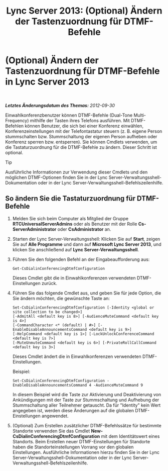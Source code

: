 ﻿---
title: 'Lync Server 2013: (Optional) Ändern der Tastenzuordnung für DTMF-Befehle'
TOCTitle: (Optional) Ändern der Tastenzuordnung für DTMF-Befehle
ms:assetid: d753b78d-400c-4df2-957f-e7576b2019c2
ms:mtpsurl: https://technet.microsoft.com/de-de/library/Gg398943(v=OCS.15)
ms:contentKeyID: 49295559
ms.date: 05/19/2016
mtps_version: v=OCS.15
ms.translationtype: HT
---

# (Optional) Ändern der Tastenzuordnung für DTMF-Befehle in Lync Server 2013

 

_**Letztes Änderungsdatum des Themas:** 2012-09-30_

Einwahlkonferenzbenutzer können DTMF-Befehle (Dual-Tone Multi-Frequency) mithilfe der Tasten ihres Telefons ausführen. Mit DTMF-Befehlen können Benutzer, die sich bei einer Konferenz einwählen, Konferenzeinstellungen mit der Telefontastatur steuern (z. B. eigene Person stummschalten bzw. Stummschaltung der eigenen Person aufheben oder Konferenz sperren bzw. entsperren). Sie können Cmdlets verwenden, um die Tastaturzuordnung für die DTMF-Befehle zu ändern. Dieser Schritt ist optional.


> [!TIP]
> Ausführliche Informationen zur Verwendung dieser Cmdlets und den möglichen DTMF-Optionen finden Sie in der Lync Server-Verwaltungsshell-Dokumentation oder in der Lync Server-Verwaltungsshell-Befehlszeilenhilfe.



## So ändern Sie die Tastaturzuordnung für DTMF-Befehle

1.  Melden Sie sich beim Computer als Mitglied der Gruppe **RTCUniversalServerAdmins** oder als Benutzer mit der Rolle **Cs-ServerAdministrator** oder **CsAdministrator** an.

2.  Starten der Lync Server-Verwaltungsshell: Klicken Sie auf **Start**, zeigen Sie auf **Alle Programme** und dann auf **Microsoft Lync Server 2013**, und klicken Sie anschließend auf **Lync Server-Verwaltungsshell**.

3.  Führen Sie den folgenden Befehl an der Eingabeaufforderung aus:
    
        Get-CsDialinConferencingDtmfConfiguration
    
    Dieses Cmdlet gibt die in Einwahlkonferenzen verwendeten DTMF-Einstellungen zurück.

4.  Führen Sie das folgende Cmdlet aus, und geben Sie für jede Option, die Sie ändern möchten, die gewünschte Taste an:
    
        Set-CsDialinConferencingDtmfConfiguration [-Identity <global or site collection to be changed>]
        [-AdmitAll <default key is 8>] [-AudienceMuteCommand <default key is 4>]
        [-CommandCharacter <* (default) | #>] [-EnableDisableAnnouncementsCommand <default key is 9>]
        [-HelpCommand <default key is 1>] [-LockUnlockConferenceCommand <default key is 7>]
        [-MuteUnmuteCommand <default key is 6>] [-PrivateRollCallCommand <default key is 3>]
    
    Dieses Cmdlet ändert die in Einwahlkonferenzen verwendeten DTMF-Einstellungen.
    
    Beispiel:
    
        Set-CsDialinConferencingDtmfConfiguration -EnableDisableAnnouncementsCommand 4 -AudienceMuteCommand 9
    
    In diesem Beispiel wird die Taste zur Aktivierung und Deaktivierung von Ankündigungen mit der Taste zur Stummschaltung und Aufhebung der Stummschaltung aller Teilnehmer getauscht. Da für "Identity" kein Wert angegeben ist, werden diese Änderungen auf die globalen DTMF-Einstellungen angewendet.

5.  (Optional) Zum Erstellen zusätzlicher DTMF-Befehlssätze für bestimmte Standorte verwenden Sie das Cmdlet **New-CsDialinConferencingDtmfConfiguration** mit dem Identitätswert eines Standorts. Beim Erstellen neuer DTMF-Einstellungen für Standorte haben die Standorteinstellungen Vorrang vor den globalen Einstellungen. Ausführliche Informationen hierzu finden Sie in der Lync Server-Verwaltungsshell-Dokumentation oder in der Lync Server-Verwaltungsshell-Befehlszeilenhilfe.


